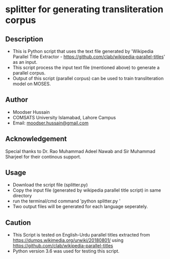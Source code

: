# splitter for generating transliteration corpus
## Description
- This is Python script that uses the text file generated by 'Wikipedia Parallel Title Extractor - https://github.com/clab/wikipedia-parallel-titles' as an input.
- This script process the input text file (mentioned above) to generate a parallel corpus. 
- Output of this script (parallel corpus) can be used to train transliteration model on MOSES.
## Author
- Moodser Hussain
- COMSATS University Islamabad, Lahore Campus
- Email: moodser.hussain@gmail.com
## Acknowledgement
Special thanks to Dr. Rao Muhammad Adeel Nawab and Sir Muhammad Sharjeel for their continous support.

## Usage
- Download the script file (splitter.py)
- Copy the input file (generated by wikipedia parallel title script) in same directory
- run the terminal/cmd command 'python splitter.py <name-of-input-file>'
- Two output files will be generated for each language seperately.

## Caution
- This Script is tested on English-Urdu parallel titles extracted from https://dumps.wikimedia.org/urwiki/20180801/ using https://github.com/clab/wikipedia-parallel-titles
- Python version 3.6 was used for testing this script.
